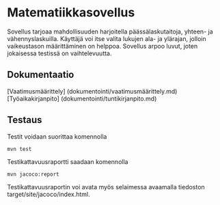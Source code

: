 
# Matematiikkasovellus

Sovellus tarjoaa mahdollisuuden harjoitella päässälaskutaitoja, yhteen- ja vähennyslaskuilla.
Käyttäjä voi itse valita lukujen ala- ja ylärajan, jolloin vaikeustason määrittäminen on helppoa.
Sovellus arpoo luvut, joten jokaisessa testissä on vaihtelevuutta.

## Dokumentaatio

[Vaatimusmäärittely] (dokumentointi/vaatimusmäärittely.md)
[Työaikakirjanpito] (dokumentointi/tuntikirjanpito.md)

## Testaus

Testit voidaan suorittaa komennolla

```
mvn test
```
Testikattavuusraportti saadaan komennolla

```
mvn jacoco:report
```

Testikattavuusraportin voi avata myös selaimessa avaamalla tiedoston target/site/jacoco/index.html.










  


